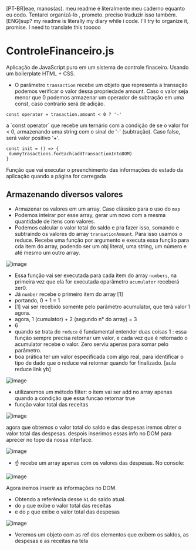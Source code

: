 [PT-BR]eae, manos(as). meu readme é literalmente meu caderno equanto eu codo. Tentarei organizá-lo , prometo. preciso traduzir isso também. <br>
[ENG]sup? my readme is literally my diary while i code. I'll try to organize it, promise. I need to translate this tooooo


# ControleFinanceiro.js
 Aplicação de JavaScript puro em um sistema de controle finaceiro. Usando um boilerplate HTML + CSS. 


- O parâmetro `transaction` recebe um objeto que representa a transação podemos verificar o valor dessa propriedade amount. Caso o valor seja menor que 0 podemos armazenar um operador de subtração em uma const, caso contrario será de adição. 

```
const operator = trasaction.amount < 0 ? '-'
```
<p>
a `const operator` que recebe um ternário com a condição de se o valor for < 0, armazenando uma string com o sinal de '-' (subtração). Caso false, será valor positivo '+'.
</p>
 
 ```
 const init = () => {
  dummyTrasactions.forEach(addTransactionIntoDOM)
 }
 ```
<p>
Função que vai executar o preenchimento das informações do estado da aplicação quando a página for carregada
</p>

## Armazenando diversos valores 

-  Armazenar os valores em um array. Caso clássico para o uso do `map`
-  Podemos inteirar por esse array, gerar um novo com a mesma quantidade de itens com valores.
- Podemos calcular o valor total do saldo e pra fazer isso, somando e subtraindo os valores do array `transationAmount`. Para isso usamos o reduce. Recebe uma função por argumento e executa essa função para cda item do array, podendo ser um obj literal, uma string, um número e até mesmo um outro array. 
 
![image](https://user-images.githubusercontent.com/101754313/215913155-5beae0d6-df8e-4d1a-b24c-ab4a859e9915.png)

- Essa função vai ser executada para cada item do array `numbers`, na primeira vez que ela for executada oparâmetro `acumulator` receberá zer0. 
- Já `number` recebe o primeiro item do array [1]
- portando, 0 + 1 = 1
- [1] vai ser recebido somente pelo parâmetro acumulator, que terá valor 1 agora.
- agora, 1 (cumulator) + 2 (segundo n° do array) = 3
- 6
- quando se trata do `reduce` é fundamental entender duas coisas
1 : essa função sempre precisa retornar um valor, e cada vez que é retornado o acumulator recebe o valor. Zero serviu apenas para somar pelo parâmetro.
- boa prática ter um valor específicada com algo real, para identificar o tipo de dado que o reduce vai retornar quando for finalizado.
[aula reduce link yb]

![image](https://user-images.githubusercontent.com/101754313/215914980-8da5ccf6-be4d-4538-b025-243a760b2712.png)

-  utilizaremos um método filter: o item vai ser add no array apenas quando a condição que essa funcao retornar true
- função valor total das receitas

![image](https://user-images.githubusercontent.com/101754313/215917104-4403717b-ea2e-4ccc-9da5-6e02e37cdfb9.png)

<p>
agora que obtemos o valor total do saldo e das despesas iremos obter o valor total das despesas. despois inserimos essas info no DOM para aprecer no topo da nossa interface. 
</p>

![image](https://user-images.githubusercontent.com/101754313/216111017-970ac75e-c910-4e0a-ab87-d96e54e83a63.png)

- ☝️ recebe um array apenas com os valores das despesas. No console:

![image](https://user-images.githubusercontent.com/101754313/216111498-cd8af332-f577-48ae-95bb-57adab6aa31f.png)
<br>

Agora iremos inserir as informações no DOM. 

- Obtendo a referência desse `h1` do saldo atual.
- do `p` que exibe o valor total das receitas 
- e do `p` que exibe o valor total das despesas 
 
![image](https://user-images.githubusercontent.com/101754313/216114059-808c6911-4e16-4cb7-9457-c37c8111bed6.png)

- Veremos um objeto com as ref dos elementos que exibem os saldos, as despesas e as receitas na tela



